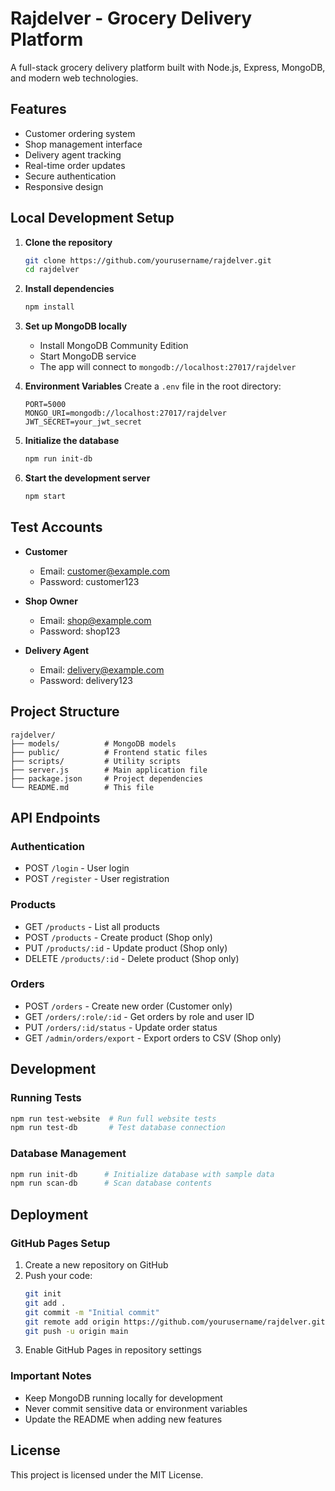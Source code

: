 # Rajdelver - Grocery Delivery Platform

A full-stack grocery delivery platform built with Node.js, Express, MongoDB, and modern web technologies.

## Features

- Customer ordering system
- Shop management interface
- Delivery agent tracking
- Real-time order updates
- Secure authentication
- Responsive design

## Local Development Setup

1. **Clone the repository**
   ```bash
   git clone https://github.com/yourusername/rajdelver.git
   cd rajdelver
   ```

2. **Install dependencies**
   ```bash
   npm install
   ```

3. **Set up MongoDB locally**
   - Install MongoDB Community Edition
   - Start MongoDB service
   - The app will connect to `mongodb://localhost:27017/rajdelver`

4. **Environment Variables**
   Create a `.env` file in the root directory:
   ```
   PORT=5000
   MONGO_URI=mongodb://localhost:27017/rajdelver
   JWT_SECRET=your_jwt_secret
   ```

5. **Initialize the database**
   ```bash
   npm run init-db
   ```

6. **Start the development server**
   ```bash
   npm start
   ```

## Test Accounts

- **Customer**
  - Email: customer@example.com
  - Password: customer123

- **Shop Owner**
  - Email: shop@example.com
  - Password: shop123

- **Delivery Agent**
  - Email: delivery@example.com
  - Password: delivery123

## Project Structure

```
rajdelver/
├── models/          # MongoDB models
├── public/          # Frontend static files
├── scripts/         # Utility scripts
├── server.js        # Main application file
├── package.json     # Project dependencies
└── README.md        # This file
```

## API Endpoints

### Authentication
- POST `/login` - User login
- POST `/register` - User registration

### Products
- GET `/products` - List all products
- POST `/products` - Create product (Shop only)
- PUT `/products/:id` - Update product (Shop only)
- DELETE `/products/:id` - Delete product (Shop only)

### Orders
- POST `/orders` - Create new order (Customer only)
- GET `/orders/:role/:id` - Get orders by role and user ID
- PUT `/orders/:id/status` - Update order status
- GET `/admin/orders/export` - Export orders to CSV (Shop only)

## Development

### Running Tests
```bash
npm run test-website  # Run full website tests
npm run test-db       # Test database connection
```

### Database Management
```bash
npm run init-db      # Initialize database with sample data
npm run scan-db      # Scan database contents
```

## Deployment

### GitHub Pages Setup
1. Create a new repository on GitHub
2. Push your code:
   ```bash
   git init
   git add .
   git commit -m "Initial commit"
   git remote add origin https://github.com/yourusername/rajdelver.git
   git push -u origin main
   ```
3. Enable GitHub Pages in repository settings

### Important Notes
- Keep MongoDB running locally for development
- Never commit sensitive data or environment variables
- Update the README when adding new features

## License

This project is licensed under the MIT License. 
